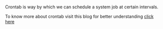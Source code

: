 # 
Crontab is way by which we can schedule a system job at certain intervals.

To know more about crontab visit this blog for better understanding [click here](http://www.thegeekstuff.com/2011/07/cron-every-5-minutes/?utm_source=feedburner&utm_medium=feed&utm_campaign=Feed%3A+TheGeekStuff+(The+Geek+Stuff)) 

